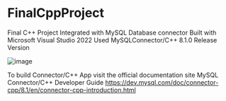 # FinalCppProject
Final C++ Project Integrated with MySQL Database connector 
Built with Microsoft Visual Studio 2022 
Used MySQLConnector/C++ 8.1.0 Release Version

![image](https://github.com/tamirat-dejene/FinalCppProject/assets/129655588/fc9a65d1-6ac2-43a0-b3df-4160a87142a1)


To build Connector/C++ App visit the official documentation site
MySQL Connector/C++ Developer Guide 
https://dev.mysql.com/doc/connector-cpp/8.1/en/connector-cpp-introduction.html
